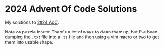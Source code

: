 # 2024 Advent Of Code Solutions

My solutions to [2024 AoC](https://adventofcode.com/).

Note on puzzle inputs: There's a lot of ways to clean them up,
but I've been dumping the `.txt` file into a `.ts` file and then
using a vim macro or two to get them into usable shape.
